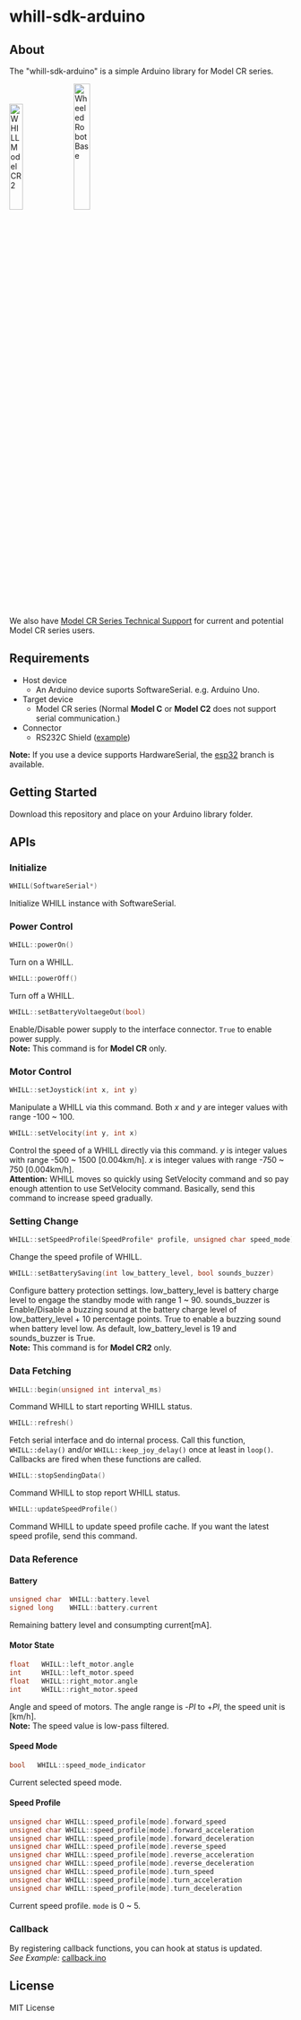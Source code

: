 # whill-sdk-arduino

## About

The "whill-sdk-arduino" is a simple Arduino library for Model CR series. <br>

<img width=22% title="WHILL Model CR2" src="https://github.com/WHILL/Model_CR_Technical_Support/assets/129816934/387a8aac-3808-4727-895d-9857059ee342">
<img width=24% title="Wheeled Robot Base" src="https://github.com/WHILL/Model_CR_Technical_Support/assets/129816934/6a63ed45-9e0c-40ca-b71c-8dff614af141">

We also have [Model CR Series Technical Support](https://github.com/WHILL/Model_CR_Technical_Support) for current and potential Model CR series users. <br>


## Requirements

- Host device
  - An Arduino device suports SoftwareSerial. e.g. Arduino Uno.
- Target device
  - Model CR series (Normal **Model C** or **Model C2** does not support serial communication.)
- Connector
  - RS232C Shield  ([example](https://www.seeedstudio.com/RS232-Shield-p-1910.html))

**Note:** If you use a device supports HardwareSerial, the [esp32](https://github.com/WHILL/whill-sdk-arduino/tree/esp32) branch is available.


## Getting Started

Download this repository and place on your Arduino library folder.


## APIs

### Initialize

```cpp
WHILL(SoftwareSerial*)
```
Initialize WHILL instance with SoftwareSerial.


### Power Control

```cpp
WHILL::powerOn()
```
Turn on a WHILL.

```cpp
WHILL::powerOff()
```
Turn off a WHILL.

```cpp
WHILL::setBatteryVoltaegeOut(bool)
```
Enable/Disable power supply to the interface connector. `True` to enable power supply. <br>
**Note:** This command is for **Model CR** only.


### Motor Control

```cpp
WHILL::setJoystick(int x, int y)
```
Manipulate a WHILL via this command. Both *x* and *y* are integer values with range -100 ~ 100.

```cpp
WHILL::setVelocity(int y, int x)
```
Control the speed of a WHILL directly via this command. *y* is integer values with range -500 ~ 1500 [0.004km/h]. *x* is integer values with range -750 ~ 750 [0.004km/h]. <br>
**Attention:** WHILL moves so quickly using SetVelocity command and so pay enough attention to use SetVelocity command. Basically, send this command to increase speed gradually.


### Setting Change

```cpp
WHILL::setSpeedProfile(SpeedProfile* profile, unsigned char speed_mode)
```
Change the speed profile of WHILL.

```cpp
WHILL::setBatterySaving(int low_battery_level, bool sounds_buzzer)
```
Configure battery protection settings. low_battery_level is battery charge level to engage the standby mode with range 1 ~ 90. sounds_buzzer is Enable/Disable a buzzing sound at the battery charge level of low_battery_level + 10 percentage points. True to enable a buzzing sound when battery level low. As default, low_battery_level is 19 and sounds_buzzer is True. <br>
**Note:** This command is for **Model CR2** only.


### Data Fetching

```cpp
WHILL::begin(unsigned int interval_ms)
```
Command WHILL to start reporting WHILL status.

```cpp
WHILL::refresh()
```
Fetch serial interface and do internal process.
Call this function, `WHILL::delay()` and/or `WHILL::keep_joy_delay()` once at least in `loop()`.
Callbacks are fired when these functions are called.

```cpp
WHILL::stopSendingData()
```
Command WHILL to stop report WHILL status.

```cpp
WHILL::updateSpeedProfile()
```
Command WHILL to update speed profile cache. If you want the latest speed profile, send this command.


### Data Reference

#### Battery

```cpp
unsigned char  WHILL::battery.level
signed long    WHILL::battery.current
```
Remaining battery level and consumpting current[mA].


#### Motor State

```cpp
float   WHILL::left_motor.angle
int     WHILL::left_motor.speed
float   WHILL::right_motor.angle
int     WHILL::right_motor.speed
```
Angle and speed of motors. The angle range is -*PI* to +*PI*, the speed unit is [km/h]. <br> 
**Note:** The speed value is low-pass filtered.


#### Speed Mode

```cpp
bool   WHILL::speed_mode_indicator
```
Current selected speed mode.


#### Speed Profile

```cpp
unsigned char WHILL::speed_profile[mode].forward_speed
unsigned char WHILL::speed_profile[mode].forward_acceleration
unsigned char WHILL::speed_profile[mode].forward_deceleration
unsigned char WHILL::speed_profile[mode].reverse_speed
unsigned char WHILL::speed_profile[mode].reverse_acceleration
unsigned char WHILL::speed_profile[mode].reverse_deceleration
unsigned char WHILL::speed_profile[mode].turn_speed
unsigned char WHILL::speed_profile[mode].turn_acceleration
unsigned char WHILL::speed_profile[mode].turn_deceleration
```
Current speed profile. `mode` is 0 ~ 5.


### Callback

By registering callback functions, you can hook at status is updated. <br>
*See Example:* [callback.ino](https://github.com/WHILL/whill-sdk-arduino/blob/master/examples/callback/callback.ino)


## License

MIT License
